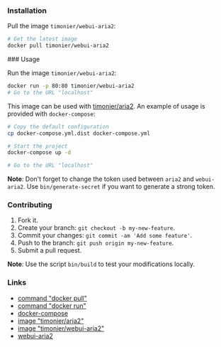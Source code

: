 ### Installation

Pull the image `timonier/webui-aria2`:

```bash
# Get the latest image
docker pull timonier/webui-aria2
```

### Usage

Run the image `timonier/webui-aria2`:

```bash
docker run -p 80:80 timonier/webui-aria2
# Go to the URL "localhost"
```

This image can be used with [timonier/aria2](https://github.com/timonier/aria2). An example of usage is provided with `docker-compose`:

```bash
# Copy the default configuration
cp docker-compose.yml.dist docker-compose.yml

# Start the project
docker-compose up -d

# Go to the URL "localhost"
```

__Note__: Don't forget to change the token used between `aria2` and `webui-aria2`. Use `bin/generate-secret` if you want to generate a strong token.

### Contributing

1. Fork it.
2. Create your branch: `git checkout -b my-new-feature`.
3. Commit your changes: `git commit -am 'Add some feature'`.
4. Push to the branch: `git push origin my-new-feature`.
5. Submit a pull request.

__Note__: Use the script `bin/build` to test your modifications locally.

### Links

* [command "docker pull"](https://docs.docker.com/reference/commandline/pull/)
* [command "docker run"](https://docs.docker.com/reference/run/)
* [docker-compose](https://docs.docker.com/compose/)
* [image "timonier/aria2"](https://hub.docker.com/r/timonier/aria2/)
* [image "timonier/webui-aria2"](https://hub.docker.com/r/timonier/webui-aria2/)
* [webui-aria2](https://github.com/ziahamza/webui-aria2)
